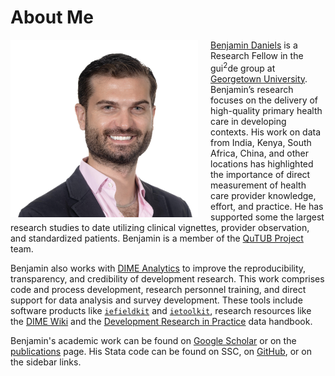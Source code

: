 # About Me

<img src="/img/profile.png" alt="" style="width: 300px; float: left;
margin-right: 20px;"/> 

[Benjamin
Daniels](https://scholar.google.com/citations?user=bExwzN4AAAAJ&hl=en)
is a Research Fellow in the gui<sup>2</sup>de group at [Georgetown
University](https://gui2de.georgetown.edu). Benjamin’s research focuses
on the delivery of high-quality primary health care in developing
contexts. His work on data from India, Kenya, South Africa, China, and
other locations has highlighted the importance of direct measurement of
health care provider knowledge, effort, and practice. He has supported
some the largest research studies to date utilizing clinical vignettes,
provider observation, and standardized patients. Benjamin is a member of
the [QuTUB Project](https://www.qutubproject.org/) team. 

Benjamin also works with [DIME
Analytics](http://www.worldbank.org/en/research/dime/DIME-Analytics) to
improve the reproducibility, transparency, and credibility of
development research. This work comprises code and process development,
research personnel training, and direct support for data analysis and
survey development. These tools include software products like
[`iefieldkit`](http://worldbank.github.io/ietoolkit/) and
[`ietoolkit`](http://worldbank.github.io/ietoolkit/), research resources
like the [DIME Wiki](http://dimewiki.worldbank.org) and the [Development
Research in Practice](http://worldbank.github.io/dime-data-handbook/)
data handbook. 

Benjamin's academic work can be found on [Google
Scholar](https://scholar.google.com/citations?user=bExwzN4AAAAJ&hl=en)
or on the [publications](https://www.benjaminbdaniels.com/publications/)
page. His Stata code can be found on SSC, on
[GitHub](https://github.com/bbdaniels/), or on the sidebar links. 
